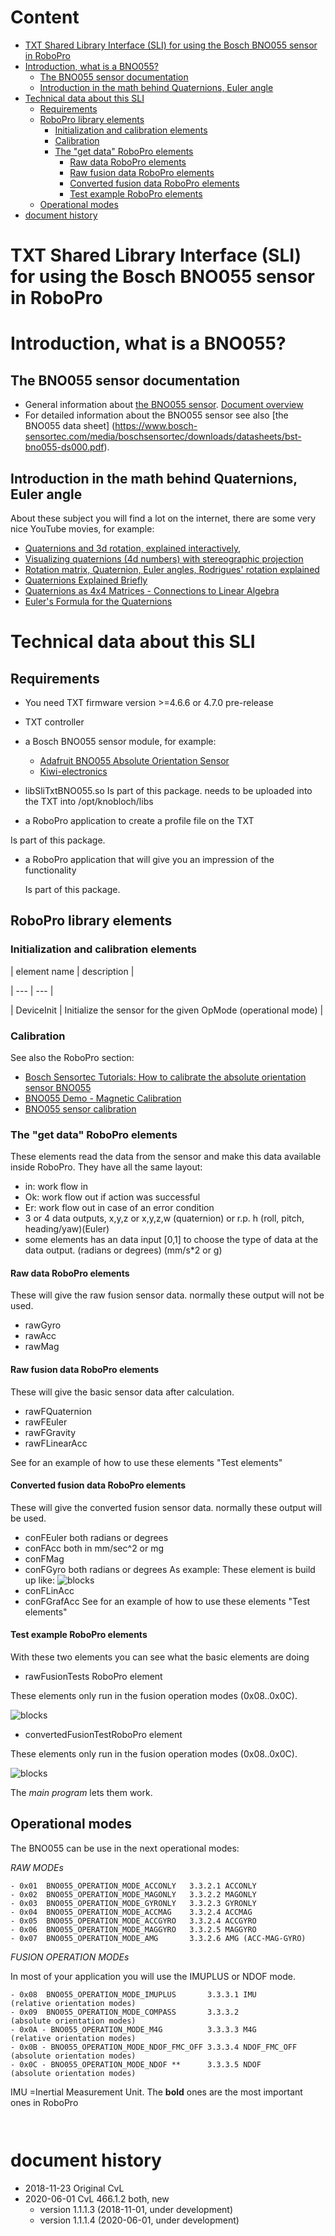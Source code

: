 # Content
<!-- TOC depthFrom:1 depthTo:6 withLinks:1 updateOnSave:1 orderedList:0 -->

- [TXT Shared Library Interface (SLI) for using the Bosch BNO055 sensor in RoboPro](#txt-shared-library-interface-sli-for-using-the-bosch-bno055-sensor-in-robopro)
- [Introduction, what is a BNO055?](#introduction-what-is-a-bno055)
	- [The BNO055 sensor documentation](#the-bno055-sensor-documentation)
	- [Introduction in the math behind Quaternions, Euler angle](#introduction-in-the-math-behind-quaternions-euler-angle)
- [Technical data about this SLI](#technical-data-about-this-sli)
	- [Requirements](#requirements)
	- [RoboPro library elements](#robopro-library-elements)
		- [Initialization and calibration elements](#initialization-and-calibration-elements)
		- [Calibration](#calibration)
		- [The "get data" RoboPro elements](#the-get-data-robopro-elements)
			- [Raw data RoboPro elements](#raw-data-robopro-elements)
			- [Raw fusion data RoboPro elements](#raw-fusion-data-robopro-elements)
			- [Converted fusion data RoboPro elements](#converted-fusion-data-robopro-elements)
			- [Test example  RoboPro elements](#test-example-robopro-elements)
	- [Operational modes](#operational-modes)
- [document history](#document-history)

<!-- /TOC -->
# TXT Shared Library Interface (SLI) for using the Bosch BNO055 sensor in RoboPro
# Introduction, what is a BNO055?
 
## The BNO055 sensor documentation
- General information about [the BNO055 sensor](https://www.bosch-sensortec.com/bst/products/all_products/bno055).
[Document overview](https://www.bosch-sensortec.com/products/smart-sensors/bno055.html#documents)
- For detailed information about the BNO055 sensor see also [the BNO055 data sheet]
(https://www.bosch-sensortec.com/media/boschsensortec/downloads/datasheets/bst-bno055-ds000.pdf).

## Introduction in the math behind Quaternions, Euler angle
About these subject you will find a lot on the internet, there are some very nice YouTube movies, for example:
- [Quaternions and 3d rotation, explained interactively](https://www.youtube.com/watch?v=zjMuIxRvygQ),
- [Visualizing quaternions (4d numbers) with stereographic projection](https://www.youtube.com/watch?v=d4EgbgTm0Bg)
- [Rotation matrix, Quaternion, Euler angles, Rodrigues' rotation explained](https://www.youtube.com/watch?v=DHpBkMAqWOU)
- [Quaternions Explained Briefly](https://www.youtube.com/watch?v=jlskQDR8-bY)
- [Quaternions as 4x4 Matrices - Connections to Linear Algebra](https://www.youtube.com/watch?v=3Ki14CsP_9k)
- [Euler's Formula for the Quaternions](https://www.youtube.com/watch?v=88BA8aO3qXA)


# Technical data about this SLI

## Requirements
- You need TXT firmware version >=4.6.6 or 4.7.0 pre-release

- TXT controller

- a Bosch BNO055 sensor module, for example:
  - [Adafruit BNO055 Absolute Orientation Sensor](https://learn.adafruit.com/adafruit-bno055-absolute-orientation-sensor/overview)
  - [Kiwi-electronics](https://www.kiwi-electronics.nl/adafruit-9-dof-absolute-orientation-imu-fusion-breakout-bno055?search=bno055&description=true)

- libSliTxtBNO055.so
  Is part of this package.
  needs to be uploaded into the TXT into /opt/knobloch/libs
  
- a RoboPro application to create a profile file on the TXT

 Is part of this package.

- a RoboPro application that will give you an impression of the functionality

  Is part of this package.

## RoboPro library elements 

### Initialization and calibration elements


| element name | description |

| --- | --- |

| DeviceInit  | Initialize the sensor for the given OpMode (operational mode) |


### Calibration
See also the RoboPro section:
- [Bosch Sensortec Tutorials: How to calibrate the absolute orientation sensor BNO055](https://www.youtube.com/watch?v=Bw0WuAyGsnY)
- [BNO055 Demo - Magnetic Calibration](https://www.youtube.com/watch?v=Nz4EozK4cPY)
- [BNO055 sensor calibration](https://www.youtube.com/watch?v=u_BtcGl8V-0)

### The "get data" RoboPro elements
These elements read the data from the sensor and make this data available inside RoboPro.
They have all the same layout:
- in: work flow in
- Ok: work flow out if action was successful 
- Er: work flow out in case of an error condition
- 3 or 4 data outputs, x,y,z or x,y,z,w (quaternion) or r.p. h (roll, pitch, heading/yaw)(Euler)
- some elements has an data input [0,1] to choose the type of data at the data output.
  (radians or degrees) (mm/s*2 or g)
  
#### Raw data RoboPro elements
These will give the raw fusion sensor data. normally these output will not be used.
 - rawGyro
 - rawAcc
 - rawMag
 
#### Raw fusion data RoboPro elements
These will give the basic sensor data after calculation.
- rawFQuaternion  
- rawFEuler
- rawFGravity
- rawFLinearAcc

See for an example of how to use these elements "Test elements" 

#### Converted fusion data RoboPro elements
These will give the converted fusion sensor data. normally these output will be used.
- conFEuler  both radians or degrees
- conFAcc    both in mm/sec^2 or mg 
- conFMag
- conFGyro   both radians or degrees
As example: These element is build up like:
![blocks](./docs/I2C_ReadConvertedFusionGyro.PNG)
- conFLinAcc
- conFGrafAcc
See for an example of how to use these elements "Test elements" 

#### Test example  RoboPro elements
With these two elements you can see what the basic elements are doing

- rawFusionTests RoboPro element

These elements only run in the fusion operation modes (0x08..0x0C).

![blocks](./docs/I2C_RawFusionTests.PNG)

- convertedFusionTestRoboPro element

These elements only run in the fusion operation modes (0x08..0x0C).

![blocks](docs/I2C_ConvertedFusionTests.PNG)

The *main program* lets them work.
 

## Operational modes
The BNO055 can be use in the next operational modes:

*RAW MODEs*
  	 
	- 0x01  BNO055_OPERATION_MODE_ACCONLY   3.3.2.1 ACCONLY
	- 0x02  BNO055_OPERATION_MODE_MAGONLY   3.3.2.2 MAGONLY
	- 0x03  BNO055_OPERATION_MODE_GYRONLY   3.3.2.3 GYRONLY	
	- 0x04  BNO055_OPERATION_MODE_ACCMAG    3.3.2.4 ACCMAG
	- 0x05  BNO055_OPERATION_MODE_ACCGYRO   3.3.2.4 ACCGYRO
	- 0x06  BNO055_OPERATION_MODE_MAGGYRO   3.3.2.5 MAGGYRO
	- 0x07  BNO055_OPERATION_MODE_AMG       3.3.2.6 AMG (ACC-MAG-GYRO) 
	   
*FUSION OPERATION MODEs*

In most of your application you will use the IMUPLUS or NDOF mode.
      
	- 0x08  BNO055_OPERATION_MODE_IMUPLUS       3.3.3.1 IMU            (relative orientation modes)
	- 0x09  BNO055_OPERATION_MODE_COMPASS       3.3.3.2                (absolute orientation modes)
	- 0x0A - BNO055_OPERATION_MODE_M4G          3.3.3.3 M4G            (relative orientation modes)
    - 0x0B - BNO055_OPERATION_MODE_NDOF_FMC_OFF 3.3.3.4 NDOF_FMC_OFF   (absolute orientation modes)
    - 0x0C - BNO055_OPERATION_MODE_NDOF **      3.3.3.5 NDOF           (absolute orientation modes)
    
IMU =Inertial Measurement Unit.
The **bold** ones are the most important ones in RoboPro


 
```


```
# document history 
- 2018-11-23 Original CvL
- 2020-06-01 CvL 466.1.2 both, new<br/>
  - version 1.1.1.3 (2018-11-01, under development)
  - version 1.1.1.4 (2020-06-01, under development)




